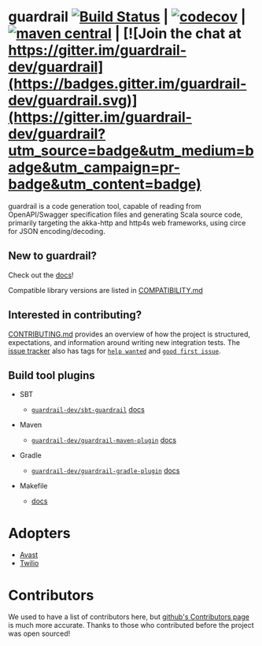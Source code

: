 guardrail [![Build Status](https://github.com/guardrail-dev/guardrail/workflows/CI/badge.svg)](https://github.com/guardrail-dev/guardrail/actions?query=workflow%3A%22CI%22) | [![codecov](https://codecov.io/gh/guardrail-dev/guardrail/branch/master/graph/badge.svg?token=ssLYYkVBgv)](https://codecov.io/gh/guardrail-dev/guardrail) | [![maven central](https://maven-badges.herokuapp.com/maven-central/dev.guardrail/guardrail_2.12/badge.svg)](https://search.maven.org/search?q=g:dev.guardrail%20a:guardrail_2.12) | [![Join the chat at https://gitter.im/guardrail-dev/guardrail](https://badges.gitter.im/guardrail-dev/guardrail.svg)](https://gitter.im/guardrail-dev/guardrail?utm_source=badge&utm_medium=badge&utm_campaign=pr-badge&utm_content=badge)
===

guardrail is a code generation tool, capable of reading from OpenAPI/Swagger specification files and generating Scala source code, primarily targeting the akka-http and http4s web frameworks, using circe for JSON encoding/decoding.

New to guardrail?
---

Check out the [docs](https://guardrail.dev/)!

Compatible library versions are listed in [COMPATIBILITY.md](COMPATIBILITY.md)

Interested in contributing?
---

[CONTRIBUTING.md](CONTRIBUTING.md) provides an overview of how the project is structured, expectations, and information around writing new integration tests.
The [issue tracker](https://github.com/guardrail-dev/guardrail/issues) also has tags for [`help wanted`](https://github.com/guardrail-dev/guardrail/issues?q=is%3Aissue+is%3Aopen+label%3A%22help+wanted%22) and [`good first issue`](https://github.com/guardrail-dev/guardrail/issues?q=is%3Aissue+is%3Aopen+label%3A%22good+first+issue%22).

Build tool plugins
------------------

- SBT
  - [`guardrail-dev/sbt-guardrail`](https://github.com/guardrail-dev/sbt-guardrail) [docs](docs/plugins/sbt.md)

- Maven
  - [`guardrail-dev/guardrail-maven-plugin`](https://github.com/guardrail-dev/guardrail-maven-plugin) [docs](docs/plugins/maven.md)

- Gradle
  - [`guardrail-dev/guardrail-gradle-plugin`](https://github.com/guardrail-dev/guardrail-gradle-plugin) [docs](docs/plugins/gradle.md)

- Makefile
  - [docs](docs/plugins/make.md)

Adopters
========

- [Avast](https://www.avast.com/)
- [Twilio](https://www.twilio.com/)

Contributors
============

We used to have a list of contributors here, but [github's Contributors page](https://github.com/guardrail-dev/guardrail/graphs/contributors) is much more accurate. Thanks to those who contributed before the project was open sourced!
